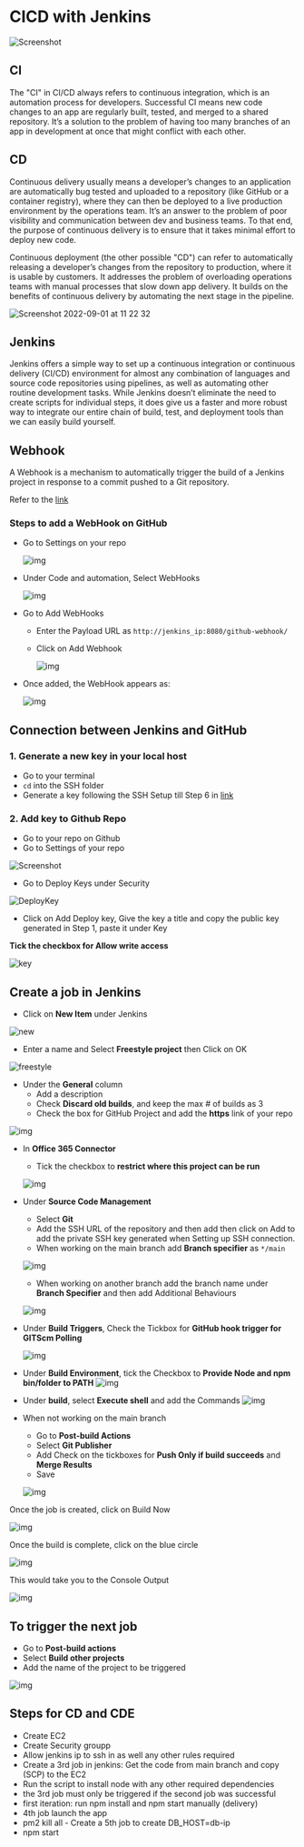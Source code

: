 # CICD with Jenkins

![Screenshot](images/Screenshot%202022-09-01%20at%2011.01.13.png)

## CI

The "CI" in CI/CD always refers to continuous integration, which is an automation process for developers. Successful CI means new code changes to an app are regularly built, tested, and merged to a shared repository. It’s a solution to the problem of having too many branches of an app in development at once that might conflict with each other.

## CD

Continuous delivery usually means a developer’s changes to an application are automatically bug tested and uploaded to a repository (like GitHub or a container registry), where they can then be deployed to a live production environment by the operations team. It’s an answer to the problem of poor visibility and communication between dev and business teams. To that end, the purpose of continuous delivery is to ensure that it takes minimal effort to deploy new code.

Continuous deployment (the other possible "CD") can refer to automatically releasing a developer’s changes from the repository to production, where it is usable by customers. It addresses the problem of overloading operations teams with manual processes that slow down app delivery. It builds on the benefits of continuous delivery by automating the next stage in the pipeline.

![Screenshot 2022-09-01 at 11 22 32](https://user-images.githubusercontent.com/102330725/187892064-e451b24f-8bf0-4433-bcbc-7c0e676724fb.png)

## Jenkins

Jenkins offers a simple way to set up a continuous integration or continuous delivery (CI/CD) environment for almost any combination of languages and source code repositories using pipelines, as well as automating other routine development tasks. While Jenkins doesn’t eliminate the need to create scripts for individual steps, it does give us a faster and more robust way to integrate our entire chain of build, test, and deployment tools than we can easily build yourself.

## Webhook

A Webhook is a mechanism to automatically trigger the build of a Jenkins project in response to a commit pushed to a Git repository.

Refer to the [link](https://docs.github.com/en/developers/webhooks-and-events/webhooks/creating-webhooks)

### Steps to add a WebHook on GitHub

- Go to Settings on your repo

  ![img](images/Screenshot%202022-09-01%20at%2016.20.33.png)

- Under Code and automation, Select WebHooks

  ![img](images/Screenshot%202022-09-01%20at%2018.02.21.png)

- Go to Add WebHooks

  - Enter the Payload URL as `http://jenkins_ip:8080/github-webhook/`
  - Click on Add Webhook

    ![img](images/Screenshot%202022-09-01%20at%2017.59.49.png)

- Once added, the WebHook appears as:

  ![img](images/Screenshot%202022-09-01%20at%2018.00.19.png)

## Connection between Jenkins and GitHub

### 1. Generate a new key in your local host

- Go to your terminal
- `cd` into the SSH folder
- Generate a key following the SSH Setup till Step 6 in [link](https://github.com/FatemaZahra/github-ssh-setup)

### 2. Add key to Github Repo

- Go to your repo on Github
- Go to Settings of your repo

![Screenshot](images/Screenshot%202022-09-01%20at%2016.20.33.png)

- Go to Deploy Keys under Security

![DeployKey](images/Screenshot%202022-09-01%20at%2016.38.06.png)

- Click on Add Deploy key, Give the key a title and copy the public key generated in Step 1, paste it under Key

**Tick the checkbox for Allow write access**

![key](images/Screenshot%202022-09-01%20at%2016.53.01.png)

## Create a job in Jenkins

- Click on **New Item** under Jenkins

![new](images/Screenshot%202022-09-01%20at%2017.17.15.png)

- Enter a name and Select **Freestyle project** then Click on OK

![freestyle](images/Screenshot%202022-09-01%20at%2017.22.51.png)

- Under the **General** column
  - Add a description
  - Check **Discard old builds**, and keep the max # of builds as 3
  - Check the box for GitHub Project and add the **https** link of your repo

![img](images/Screenshot%202022-09-01%20at%2017.25.23.png)

- In **Office 365 Connector**

  - Tick the checkbox to **restrict where this project can be run**

  ![img](images/Screenshot%202022-09-01%20at%2017.30.09.png)

- Under **Source Code Management**

  - Select **Git**
  - Add the SSH URL of the repository and then add then click on Add to add the private SSH key generated when Setting up SSH connection.
  - When working on the main branch add **Branch specifier** as `*/main`

  ![img](images/Screenshot%202022-09-01%20at%2017.31.45.png)

  - When working on another branch add the branch name under **Branch Specifier** and then add Additional Behaviours

  ![img](images/Screenshot%202022-09-01%20at%2017.36.19.png)

- Under **Build Triggers**, Check the Tickbox for **GitHub hook trigger for GITScm Polling**

  ![img](images/Screenshot%202022-09-01%20at%2017.42.52.png)

- Under **Build Environment**, tick the Checkbox to **Provide Node and npm bin/folder to PATH**
  ![img](images/Screenshot%202022-09-01%20at%2017.40.26.png)

- Under **build**, select **Execute shell** and add the Commands
  ![img](images/Screenshot%202022-09-01%20at%2017.43.21.png)

- When not working on the main branch

  - Go to **Post-build Actions**
  - Select **Git Publisher**
  - Add Check on the tickboxes for **Push Only if build succeeds** and **Merge Results**
  - Save

  ![img](images/Screenshot%202022-09-01%20at%2017.44.25.png)

Once the job is created, click on Build Now

![img](images/Screenshot%202022-09-01%20at%2017.47.49.png)

Once the build is complete, click on the blue circle

![img](images/Screenshot%202022-09-01%20at%2017.49.09.png)

This would take you to the Console Output

![img](images/Screenshot%202022-09-01%20at%2017.51.04.png)

## To trigger the next job

- Go to **Post-build actions**
- Select **Build other projects**
- Add the name of the project to be triggered

![img](images/Screenshot%202022-09-02%20at%2014.54.58.png)

## Steps for CD and CDE

- Create EC2
- Create Security groupp
- Allow jenkins ip to ssh in as well any other rules required
- Create a 3rd job in jenkins: Get the code from main branch and copy (SCP) to the EC2
- Run the script to install node with any other required dependencies
- the 3rd job must only be triggered if the second job was successful
- first iteration: run npm install and npm start manually (delivery)
- 4th job launch the app
- pm2 kill all - Create a 5th job to create DB_HOST=db-ip
- npm start
